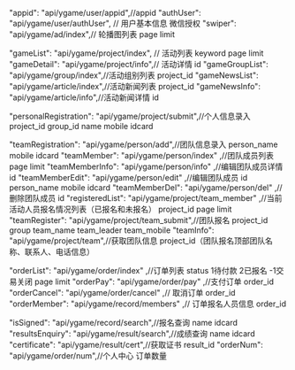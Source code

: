 "appid": "api/ygame/user/appid",//appid
"authUser": "api/ygame/user/authUser", // 用户基本信息 微信授权
"swiper": "api/ygame/ad/index",// 轮播图列表 page limit

"gameList": "api/ygame/project/index", // 活动列表 keyword   page   limit
"gameDetail": "api/ygame/project/info",// 活动详情 id
"gameGroupList": "api/ygame/group/index",//活动组别列表 project_id
"gameNewsList": "api/ygame/article/index",//活动新闻列表 project_id
"gameNewsInfo": "api/ygame/article/info",//活动新闻详情 id

"personalRegistration": "api/ygame/project/submit",//个人信息录入 project_id group_id name mobile idcard

"teamRegistration": "api/ygame/person/add",//团队信息录入 person_name mobile idcard
"teamMember": "api/ygame/person/index" ,//团队成员列表 page limit
"teamMemberInfo": "api/ygame/person/info" ,//编辑团队成员详情 id
"teamMemberEdit": "api/ygame/person/edit" ,//编辑团队成员 id person_name mobile idcard
"teamMemberDel": "api/ygame/person/del" ,//删除团队成员 id 
"registeredList": "api/ygame/project/team_member" ,//当前活动人员报名情况列表（已报名和未报名） project_id page limit
"teamRegister": "api/ygame/project/team_submit",//团队报名  project_id group team_name team_leader team_mobile
"teamInfo": "api/ygame/project/team",//获取团队信息 project_id（团队报名顶部团队名称、联系人、电话信息）

"orderList": "api/ygame/order/index" ,//订单列表  status  1待付款  2已报名 -1交易关闭 page limit
"orderPay": "api/ygame/order/pay" ,//支付订单 order_id
"orderCancel": "api/ygame/order/cancel" ,// 取消订单 order_id
"orderMember": "api/ygame/record/members" ,// 订单报名人员信息 order_id

"isSigned": "api/ygame/record/search",//报名查询 name idcard
"resultsEnquiry": "api/ygame/result/search",//成绩查询 name idcard
"certificate": "api/ygame/result/cert",//获取证书 result_id
"orderNum": "api/ygame/order/num",//个人中心 订单数量